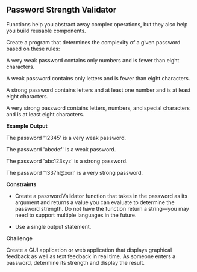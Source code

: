 ## Password Strength Validator

Functions help you abstract away complex operations, but they also help you build reusable components.

Create a program that determines the complexity of a given password based on these rules:

A very weak password contains only numbers and is fewer than eight characters.

A weak password contains only letters and is fewer than eight characters.

A strong password contains letters and at least one number and is at least eight characters.

A very strong password contains letters, numbers, and special characters and is at least eight characters.

**Example Output**

The password '12345' is a very weak password.

The password 'abcdef' is a weak password.

The password 'abc123xyz' is a strong password.

The password '1337h@xor!' is a very strong password.

**Constraints**

- Create a passwordValidator function that takes in the password as its argument and returns a value you can evaluate to determine the password strength. Do not have the function return a string—you may need to support multiple languages in the future.

- Use a single output statement.

**Challenge**

Create a GUI application or web application that displays graphical feedback as well as text feedback in real time. As someone enters a password, determine its strength and display the result.
